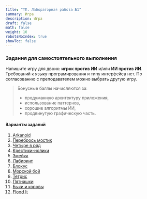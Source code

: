 ```yaml
---
title: "ТП. Лабораторная работа №1"
summary: Игра
description: Игра
draft: false
math: false
weight: 10
robotsNoIndex: true
showToc: false
---
```

### Задания для самостоятельного выполнения

Напишите игру для двоих: **игрок против ИИ** и/или **ИИ против ИИ**. Требований к языку програмирования и типу интерфейса нет. По согласованию с преподавателем можно выбрать другую игру.

> Бонусные баллы начисляются за:
> * продуманную архитектуру приложения,
> * использование паттернов,
> * хорошие алгоритмы ИИ,
> * продвинутую графическую часть.

#### Варианты заданий

1. [Arkanoid](https://ru.wikipedia.org/wiki/Arkanoid)
2. [Перебрось мостик](https://ru.wikipedia.org/wiki/%D0%9F%D0%B5%D1%80%D0%B5%D0%B1%D1%80%D0%BE%D1%81%D1%8C_%D0%BC%D0%BE%D1%81%D1%82%D0%B8%D0%BA)
3. [Четыре в ряд](https://ru.wikipedia.org/wiki/%D0%A7%D0%B5%D1%82%D1%8B%D1%80%D0%B5_%D0%B2_%D1%80%D1%8F%D0%B4)
4. [Крестики-нолики](https://ru.wikipedia.org/wiki/%D0%9A%D1%80%D0%B5%D1%81%D1%82%D0%B8%D0%BA%D0%B8-%D0%BD%D0%BE%D0%BB%D0%B8%D0%BA%D0%B8)
5. [Змейка](https://ru.wikipedia.org/wiki/Snake_(%D0%B8%D0%B3%D1%80%D0%B0))
6. [Лабиринт](https://www.mathsisfun.com/games/mazes.html)
7. [Блокус](https://ru.wikipedia.org/wiki/%D0%91%D0%BB%D0%BE%D0%BA%D1%83%D1%81)
8. [Морской бой](https://ru.wikipedia.org/wiki/%D0%9C%D0%BE%D1%80%D1%81%D0%BA%D0%BE%D0%B9_%D0%B1%D0%BE%D0%B9_(%D0%B8%D0%B3%D1%80%D0%B0))
9. [Тетрис](https://ru.wikipedia.org/wiki/%D0%A2%D0%B5%D1%82%D1%80%D0%B8%D1%81)
10. [Пятнашки](https://ru.wikipedia.org/wiki/%D0%98%D0%B3%D1%80%D0%B0_%D0%B2_15)
11. [Быки и коровы](https://ru.wikipedia.org/wiki/%D0%91%D1%8B%D0%BA%D0%B8_%D0%B8_%D0%BA%D0%BE%D1%80%D0%BE%D0%B2%D1%8B)
12. [Flood It](https://unixpapa.com/floodit/)
